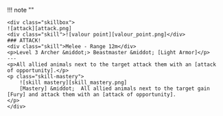 !!! note ""

    <div class="skillbox">
    ![attack][attack.png]
    <div class="skill">![valour point][valour_point.png]</div>
    ### ATTACK! 
    <div class="skill">Melee - Range 12m</div>
    <p>Level 3 Archer &middot;> Beastmaster &middot; [Light Armor]</p>
    ---
    <p>All allied animals next to the target attack them with an [attack of opportunity].</p>
    <p class="skill-mastery">
        ![skill mastery][skill_mastery.png] 
        [Mastery] &middot;  All allied animals next to the target gain [Fury] and attack them with an [attack of opportunity].
    </p>
    </div>
